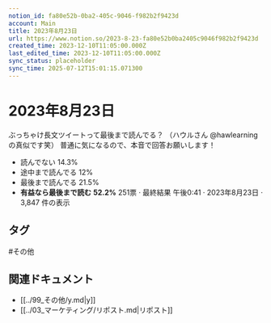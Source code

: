 ```yaml
---
notion_id: fa80e52b-0ba2-405c-9046-f982b2f9423d
account: Main
title: 2023年8月23日
url: https://www.notion.so/2023-8-23-fa80e52b0ba2405c9046f982b2f9423d
created_time: 2023-12-10T11:05:00.000Z
last_edited_time: 2023-12-10T11:05:00.000Z
sync_status: placeholder
sync_time: 2025-07-12T15:01:15.071300
---
```

# 2023年8月23日

ぶっちゃけ長文ツイートって最後まで読んでる？
（ハウルさん
@hawlearning
の真似です笑）
普通に気になるので、本音で回答お願いします！
- 読んでない
  14.3%
- 途中まで読んでる
  12%
- 最後まで読んでる
  21.5%
- **有益なら最後まで読む**
  **52.2%**
251票
·
最終結果
午後0:41 · 2023年8月23日
·
3,847
件の表示

## タグ

#その他 

## 関連ドキュメント

- [[../99_その他/y.md|y]]
- [[../03_マーケティング/リポスト.md|リポスト]]
